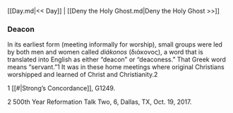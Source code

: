 [[Day.md|<< Day]]  |  [[Deny the Holy Ghost.md|Deny the Holy Ghost >>]]

### Deacon
In its earliest form (meeting informally for worship), small groups were led by both men and women called *diákonos* (διάκονος), a word that is translated into English as either “deacon” or “deaconess.” That Greek word means “servant.”1 It was in these home meetings where original Christians worshipped and learned of Christ and Christianity.2



1
[[#|Strong’s Concordance]], G1249.


2 500th Year Reformation Talk Two, 6, Dallas, TX, Oct. 19, 2017.